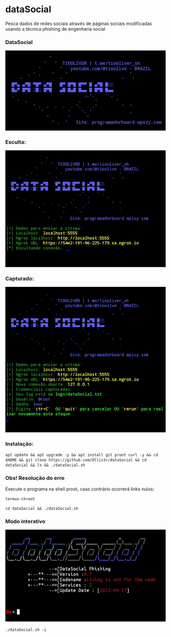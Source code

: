 # dataSocial
Pesca dados de redes sociais através de páginas sociais modificadas usando a técnica phishing de engenharia social

### DataSocial
![main](https://github.com/Olliv3r/dataSocial/blob/main/media/main.jpg)

### Esculta:
![main](https://github.com/Olliv3r/dataSocial/blob/main/media/wait.jpg)
### Capturado:
![main](https://github.com/Olliv3r/dataSocial/blob/main/media/dataCaptured.jpg)

### Instalação:
```
apt update && apt upgrade -y && apt install git proot curl -y && cd $HOME && git clone https://github.com/Olliv3r/dataSocial && cd dataSocial && ls && ./dataSocial.sh
```

### Obs! Resoluçâo do erro
Execute o programa na shell proot, caso contrário ocorrerá links nulos:
```
termux-chroot
```
```
cd dataSocial && ./dataSocial.sh
```
### Modo interativo
![main](https://github.com/Olliv3r/dataSocial/blob/main/media/modeInteractive.jpg)
```
./dataSocial.sh -i
```
